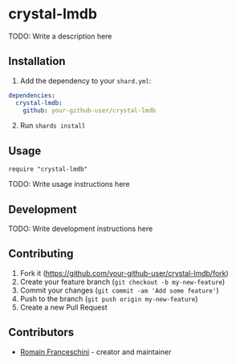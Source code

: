 # crystal-lmdb

TODO: Write a description here

## Installation

1. Add the dependency to your `shard.yml`:
```yaml
dependencies:
  crystal-lmdb:
    github: your-github-user/crystal-lmdb
```
2. Run `shards install`

## Usage

```crystal
require "crystal-lmdb"
```

TODO: Write usage instructions here

## Development

TODO: Write development instructions here

## Contributing

1. Fork it (<https://github.com/your-github-user/crystal-lmdb/fork>)
2. Create your feature branch (`git checkout -b my-new-feature`)
3. Commit your changes (`git commit -am 'Add some feature'`)
4. Push to the branch (`git push origin my-new-feature`)
5. Create a new Pull Request

## Contributors

- [Romain Franceschini](https://github.com/your-github-user) - creator and maintainer
